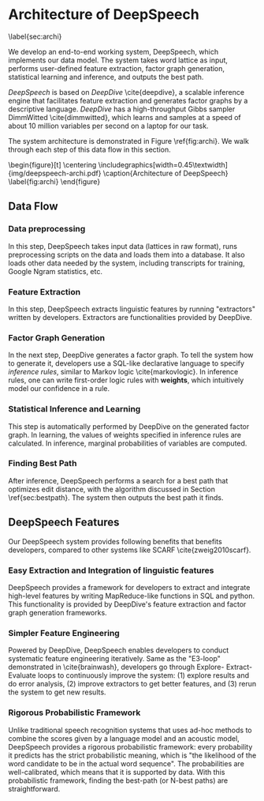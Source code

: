 Architecture of DeepSpeech
====
\label{sec:archi}

We develop an end-to-end working system, DeepSpeech, which implements our data model. The system takes word lattice as input, performs user-defined feature extraction, factor graph generation, statistical learning and inference, and outputs the best path.

*DeepSpeech* is based on *DeepDive* \cite{deepdive}, a scalable inference engine that facilitates feature extraction and generates factor graphs by a descriptive language. *DeepDive* has a high-throughput Gibbs sampler DimmWitted \cite{dimmwitted}, which learns and samples at a speed of about 10 million variables per second on a laptop for our task.

The system architecture is demonstrated in Figure \ref{fig:archi}. We walk through each step of this data flow in this section.

<!-- 
\begin{figure*}[t]
\centering
\subfigure[]{
    \includegraphics[width=0.45\textwidth]{img/system-action.png}
}
\subfigure[]{
    \includegraphics[width=0.45\textwidth]{img/system-action2.png}
}
\caption{Frontend Interface of Kaleidoscope System}
\label{fig:vis}
\end{figure*}
 -->

\begin{figure}[t]
\centering
\includegraphics[width=0.45\textwidth]{img/deepspeech-archi.pdf}
\caption{Architecture of DeepSpeech}
\label{fig:archi}
\end{figure}

## Data Flow

### Data preprocessing

In this step, DeepSpeech takes input data (lattices in raw format), runs preprocessing scripts on the data and loads them into a database. It also loads other data needed by the system, including transcripts for training, Google Ngram statistics, etc. 

<!-- The end product of this step is a set of database relations including lattices, transcripts, etc. -->

### Feature Extraction

In this step, DeepSpeech extracts linguistic features by running "extractors" written by developers. Extractors are functionalities provided by DeepDive.

<!-- The end product of this step is another set of database relations that contains various features for different word candidates. -->

### Factor Graph Generation

In the next step, DeepDive generates a factor graph. To tell the system how to generate it, developers use a SQL-like declarative language to specify *inference rules*, similar to Markov logic \cite{markovlogic}. In inference rules, one can write first-order logic rules with **weights**, which intuitively model our confidence in a rule.

<!-- The end product is a factor graph. -->

### Statistical Inference and Learning

This step is automatically performed by DeepDive on the generated factor graph. In learning, the values of weights specified in inference rules are calculated. In inference, marginal probabilities of variables are computed.

<!-- The end product is a weight table for all factors, as well as marginal probabilities for all candidate words. -->

### Finding Best Path

After inference, DeepSpeech performs a search for a best path that optimizes edit distance, with the algorithm discussed in Section \ref{sec:bestpath}. The system then outputs the best path it finds.




## DeepSpeech Features

Our DeepSpeech system provides following benefits that benefits developers, compared to other systems like SCARF \cite{zweig2010scarf}.

### Easy Extraction and Integration of linguistic features

DeepSpeech provides a framework for developers to extract and integrate high-level features by writing MapReduce-like functions in SQL and python. This functionality is provided by DeepDive's feature extraction and factor graph generation frameworks.

<!-- 
For example, if developers want to add a co-reference feature, they can simply write an "extractor" in DeepSpeech, by: (1) write an input SQL query to generate all pairs of candidate words that appear in the same lattice; (2) write a python function that pairs 
.......

For example, if developers want to plug-in a co-reference feature, they can simply write an "extractor" in DeepSpeech, by specifying an input SQL query and a python user-defined-function (UDF). Here are some pseudo code for this example:

**Input SQL:** define a SQL query to generate all pairs of candidate words that appear in the same lattice, and pair it with a python function.

    SELECT t0.CID, t0.TEXT,
           t1.CID, t1.TEXT
    FROM   candidate t0,
           candidate t1
    WHERE  t0.LID = t1.LID
    USEPYTHON pyfunc

**Python UDF:** write a Python function to process all phrase pairs and identify coreferent pairs, in a MapReduce-like manner.

    def pyfunc(c1, t1, c2, t2):
        if edit_dist(t1, t2) < 2:
            emit(“Coref”, c1, c2)

-->


### Simpler Feature Engineering

Powered by DeepDive, DeepSpeech enables developers to conduct
systematic feature engineering iteratively. Same as the "E3-loop"
demonstrated in \cite{brainwash}, developers go through Explore-
Extract-Evaluate loops to continuously improve the system: (1) explore
results and do error analysis, (2) improve extractors to get better
features, and (3) rerun the system to get new results.

### Rigorous Probabilistic Framework

Unlike traditional speech recognition systems that uses ad-hoc methods
to combine the scores given by a language model and an acoustic model,
DeepSpeech provides a rigorous probabilistic framework: every
probability it predicts has the strict probabilistic meaning, which is
"the likelihood of the word candidate to be in the actual word
sequence". The probabilities are well-calibrated, which means that it
is supported by data. With this probabilistic framework, finding the
best-path (or N-best paths) are straightforward.
